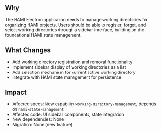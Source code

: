 ## Why
The HAMI Electron application needs to manage working directories for organizing HAMI projects. Users should be able to register, forget, and select working directories through a sidebar interface, building on the foundational HAMI state management.

## What Changes
- Add working directory registration and removal functionality
- Implement sidebar display of working directories as a list
- Add selection mechanism for current active working directory
- Integrate with HAMI state management for persistence

## Impact
- Affected specs: New capability `working-directory-management`, depends on `hami-state-management`
- Affected code: UI sidebar components, state integration
- New dependencies: None
- Migration: None (new feature)